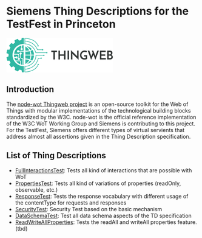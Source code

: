 # Siemens Thing Descriptions for the TestFest in Princeton 


![Thingweb Logo](images/thingweb-logo.png)

## Introduction
The [node-wot Thingweb project](https://github.com/eclipse/thingweb.node-wot/) is an open-source toolkit for the Web of Things with modular implementations of the technological building blocks standardized by the W3C. node-wot is the official reference implementation of the W3C WoT Working Group and Siemens is contributing to this project. For the TestFest, Siemens offers different types of
virtual servients that address almost all assertions given in the Thing Description specification. 

## List of Thing Descriptions
- [FullInteractionsTest](../../TDs/Siemens/fullInteractionsTest-siemens.json): Tests all kind of interactions that are possible with WoT
- [PropertiesTest](../../TDs/Siemens/propertiesTest-siemens.json): Tests all kind of variations of properties (readOnly, observable, etc.) 
- [ResponseTest](../../TDs/Siemens/responseTest-siemens.json): Tests the response vocabulary with different usage of the contentType for requests and responses
- [SecurityTest](../../TDs/Siemens/securityTest-siemens.json): Security Test based on the basic mechanism
- [DataSchemaTest](../../TDs/Siemens/dataSchemaTest-siemens.json): Test all data schema aspects of the TD specification
- [ReadWriteAllProperties](../../TDs/Siemens/readWriteAllProperties.json): Tests the readAll and writeAll properties feature. (tbd)


